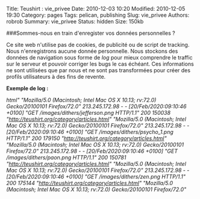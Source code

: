 Title: Teushirt : vie_privee
Date: 2010-12-03 10:20
Modified: 2010-12-05 19:30
Category: pages
Tags: pelican, publishing
Slug: vie_privee
Authors: robrob
Summary: vie_privee
Status: hidden
Size: 150kb

###Sommes-nous en train d'enregister vos données personnelles ?

Ce site web n'utilise pas de cookies, de publicité ou de script de tracking. Nous n'enregistrons aucune donnée personnelle. Nous stockons des données de navigation sous forme de _log_ pour mieux comprendre le traffic sur le serveur et pouvoir corriger les bugs le cas échéant. Ces informations ne sont utilisées que par nous et ne sont pas transformées pour créer des profils utilisateurs à des fins de revente.

**Exemple de log :**

_html" "Mozilla/5.0 (Macintosh; Intel Mac OS X 10.13; rv:72.0) Gecko/20100101 Firefox/72.0"
213.245.172.98 - - [20/Feb/2020:09:10:46 +0100] "GET /images/dithers/jefferson.png HTTP/1.1" 200 150038 "http://teushirt.org/category/articles.html" "Mozilla/5.0 (Macintosh; Intel Mac OS X 10.13; rv:72.0) Gecko/20100101 Firefox/72.0"
213.245.172.98 - - [20/Feb/2020:09:10:46 +0100] "GET /images/dithers/psycho_1.png HTTP/1.1" 200 179150 "http://teushirt.org/category/articles.html" "Mozilla/5.0 (Macintosh; Intel Mac OS X 10.13; rv:72.0) Gecko/20100101 Firefox/72.0"
213.245.172.98 - - [20/Feb/2020:09:10:46 +0100] "GET /images/dithers/paon.png HTTP/1.1" 200 150781 "http://teushirt.org/category/articles.html" "Mozilla/5.0 (Macintosh; Intel Mac OS X 10.13; rv:72.0) Gecko/20100101 Firefox/72.0"
213.245.172.98 - - [20/Feb/2020:09:10:46 +0100] "GET /images/dithers/zen.png HTTP/1.1" 200 175144 "http://teushirt.org/category/articles.html" "Mozilla/5.0 (Macintosh; Intel Mac OS X 10.13; rv:72.0) Gecko/20100101 Firefox/72.0"_

